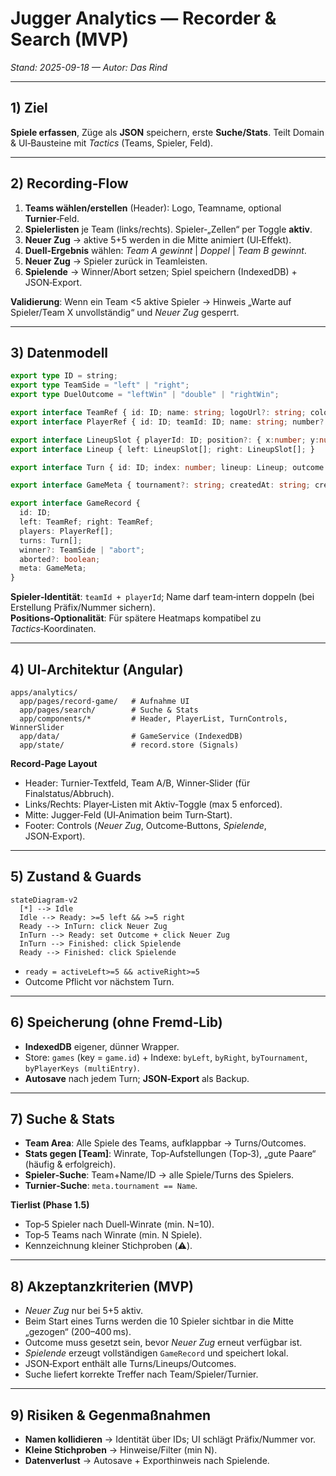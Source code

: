 
# Jugger Analytics — Recorder & Search (MVP)
*Stand: 2025-09-18 — Autor: Das Rind*

---

## 1) Ziel
**Spiele erfassen**, Züge als **JSON** speichern, erste **Suche/Stats**. Teilt Domain & UI‑Bausteine mit *Tactics* (Teams, Spieler, Feld).

---

## 2) Recording‑Flow
1. **Teams wählen/erstellen** (Header): Logo, Teamname, optional **Turnier**‑Feld.
2. **Spielerlisten** je Team (links/rechts). Spieler‑„Zellen“ per Toggle **aktiv**.
3. **Neuer Zug** → aktive 5+5 werden in die Mitte animiert (UI‑Effekt).
4. **Duell‑Ergebnis** wählen: *Team A gewinnt* | *Doppel* | *Team B gewinnt*.
5. **Neuer Zug** → Spieler zurück in Teamleisten.
6. **Spielende** → Winner/Abort setzen; Spiel speichern (IndexedDB) + JSON‑Export.

**Validierung**: Wenn ein Team <5 aktive Spieler → Hinweis „Warte auf Spieler/Team X unvollständig“ und *Neuer Zug* gesperrt.

---

## 3) Datenmodell
```ts
export type ID = string;
export type TeamSide = "left" | "right";
export type DuelOutcome = "leftWin" | "double" | "rightWin";

export interface TeamRef { id: ID; name: string; logoUrl?: string; color?: string; }
export interface PlayerRef { id: ID; teamId: ID; name: string; number?: string; role?: string; }

export interface LineupSlot { playerId: ID; position?: { x:number; y:number }; }
export interface Lineup { left: LineupSlot[]; right: LineupSlot[]; }

export interface Turn { id: ID; index: number; lineup: Lineup; outcome: DuelOutcome; notes?: string; ts: string; }

export interface GameMeta { tournament?: string; createdAt: string; createdBy?: string; version: string; }

export interface GameRecord {
  id: ID;
  left: TeamRef; right: TeamRef;
  players: PlayerRef[];
  turns: Turn[];
  winner?: TeamSide | "abort";
  aborted?: boolean;
  meta: GameMeta;
}
```

**Spieler‑Identität**: `teamId + playerId`; Name darf team‑intern doppeln (bei Erstellung Präfix/Nummer sichern).  
**Positions‑Optionalität**: Für spätere Heatmaps kompatibel zu *Tactics*‑Koordinaten.

---

## 4) UI‑Architektur (Angular)
```
apps/analytics/
  app/pages/record-game/   # Aufnahme UI
  app/pages/search/        # Suche & Stats
  app/components/*         # Header, PlayerList, TurnControls, WinnerSlider
  app/data/                # GameService (IndexedDB)
  app/state/               # record.store (Signals)
```

**Record‑Page Layout**
- Header: Turnier‑Textfeld, Team A/B, Winner‑Slider (für Finalstatus/Abbruch).
- Links/Rechts: Player‑Listen mit Aktiv‑Toggle (max 5 enforced).
- Mitte: Jugger‑Feld (UI‑Animation beim Turn‑Start).
- Footer: Controls (*Neuer Zug*, Outcome‑Buttons, *Spielende*, JSON‑Export).

---

## 5) Zustand & Guards
```mermaid
stateDiagram-v2
  [*] --> Idle
  Idle --> Ready: >=5 left && >=5 right
  Ready --> InTurn: click Neuer Zug
  InTurn --> Ready: set Outcome + click Neuer Zug
  InTurn --> Finished: click Spielende
  Ready --> Finished: click Spielende
```
- `ready = activeLeft>=5 && activeRight>=5`
- Outcome Pflicht vor nächstem Turn.

---

## 6) Speicherung (ohne Fremd‑Lib)
- **IndexedDB** eigener, dünner Wrapper.  
- Store: `games` (key = `game.id`) + Indexe: `byLeft`, `byRight`, `byTournament`, `byPlayerKeys (multiEntry)`.
- **Autosave** nach jedem Turn; **JSON‑Export** als Backup.

---

## 7) Suche & Stats
- **Team Area**: Alle Spiele des Teams, aufklappbar → Turns/Outcomes.
- **Stats gegen [Team]**: Winrate, Top‑Aufstellungen (Top‑3), „gute Paare“ (häufig & erfolgreich).
- **Spieler‑Suche**: Team+Name/ID → alle Spiele/Turns des Spielers.
- **Turnier‑Suche**: `meta.tournament == Name`.

**Tierlist (Phase 1.5)**  
- Top‑5 Spieler nach Duell‑Winrate (min. N=10).  
- Top‑5 Teams nach Winrate (min. N Spiele).  
- Kennzeichnung kleiner Stichproben (⚠︎).

---

## 8) Akzeptanzkriterien (MVP)
- *Neuer Zug* nur bei 5+5 aktiv.
- Beim Start eines Turns werden die 10 Spieler sichtbar in die Mitte „gezogen“ (200–400 ms).
- Outcome muss gesetzt sein, bevor *Neuer Zug* erneut verfügbar ist.
- *Spielende* erzeugt vollständigen `GameRecord` und speichert lokal.
- JSON‑Export enthält alle Turns/Lineups/Outcomes.
- Suche liefert korrekte Treffer nach Team/Spieler/Turnier.

---

## 9) Risiken & Gegenmaßnahmen
- **Namen kollidieren** → Identität über IDs; UI schlägt Präfix/Nummer vor.
- **Kleine Stichproben** → Hinweise/Filter (min N).
- **Datenverlust** → Autosave + Exporthinweis nach Spielende.

